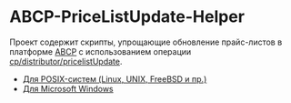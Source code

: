 ABCP-PriceListUpdate-Helper
===========================

Проект содержит скрипты, упрощающие обновление прайс-листов в платформе [ABCP](http://abcp.ru/) с использованием операции [cp/distributor/pricelistUpdate](http://docs.abcp.ru/wiki/API#price_list_update).

* [Для POSIX-систем (Linux, UNIX, FreeBSD и пр.)](https://github.com/NodaSoftLtd/ABCP-PriceListUpdate-Helper/tree/master/posix)
* [Для Microsoft Windows](https://github.com/NodaSoftLtd/ABCP-PriceListUpdate-Helper/tree/master/windows)